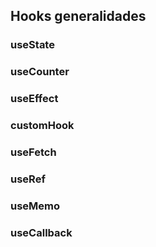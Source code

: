 ## Hooks generalidades

### useState
### useCounter
### useEffect
### customHook
### useFetch
### useRef
### useMemo
### useCallback

